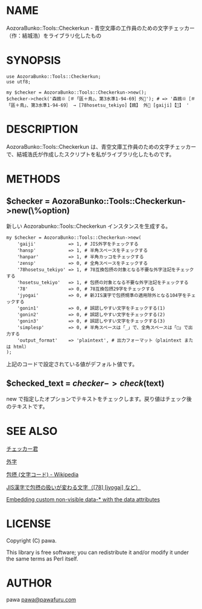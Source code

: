 # NAME

AozoraBunko::Tools::Checkerkun - 青空文庫の工作員のための文字チェッカー（作：結城浩）をライブラリ化したもの

# SYNOPSIS

    use AozoraBunko::Tools::Checkerkun;
    use utf8;

    my $checker = AozoraBunko::Tools::Checkerkun->new();
    $checker->check('森鴎※［＃「區＋鳥」、第3水準1-94-69］外💓'); # => '森鴎※［＃「區＋鳥」、第3水準1-94-69］ → [78hosetsu_tekiyo]【鴎】 外💓 [gaiji]【💓】 '

# DESCRIPTION

AozoraBunko::Tools::Checkerkun は、青空文庫工作員のための文字チェッカーで、結城浩氏が作成したスクリプトを私がライブラリ化したものです。

# METHODS

## $checker = AozoraBunko::Tools::Checkerkun->new(\\%option)

新しい Aozorabunko::Tools::Checkerkun インスタンスを生成する。

    my $checker = AozoraBunko::Tools::Checkerkun->new(
        'gaiji'            => 1, # JIS外字をチェックする
        'hansp'            => 1, # 半角スペースをチェックする
        'hanpar'           => 1, # 半角カッコをチェックする
        'zensp'            => 0, # 全角スペースをチェックする
        '78hosetsu_tekiyo' => 1, # 78互換包摂の対象となる不要な外字注記をチェックする
        'hosetsu_tekiyo'   => 1, # 包摂の対象となる不要な外字注記をチェックする
        '78'               => 0, # 78互換包摂29字をチェックする
        'jyogai'           => 0, # 新JIS漢字で包摂規準の適用除外となる104字をチェックする
        'gonin1'           => 0, # 誤認しやすい文字をチェックする(1)
        'gonin2'           => 0, # 誤認しやすい文字をチェックする(2)
        'gonin3'           => 0, # 誤認しやすい文字をチェックする(3)
        'simplesp'         => 0, # 半角スペースは「_」で、全角スペースは「□」で出力する
        'output_format'    => 'plaintext', # 出力フォーマット（plaintext または html）
    );

上記のコードで設定されている値がデフォルト値です。

## $checked\_text = $checker->check($text)

new で指定したオプションでテキストをチェックします。戻り値はチェック後のテキストです。

# SEE ALSO

[チェッカー君](http://www.aozora.jp/tools/checker.cgi)

[外字](http://www.aozora.gr.jp/annotation/external_character.html)

[包摂 (文字コード) - Wikipedia](https://ja.wikipedia.org/wiki/%E5%8C%85%E6%91%82_\(%E6%96%87%E5%AD%97%E3%82%B3%E3%83%BC%E3%83%89\))

[JIS漢字で包摂の扱いが変わる文字（\[78\] \[jyogai\] など）](http://www.aozora.gr.jp/newJIS-Kanji/gokan_henkou_list.html)

[Embedding custom non-visible data-\* with the data attributes](http://www.w3.org/TR/2011/WD-html5-20110525/elements.html#embedding-custom-non-visible-data-with-the-data-attributes)

# LICENSE

Copyright (C) pawa.

This library is free software; you can redistribute it and/or modify
it under the same terms as Perl itself.

# AUTHOR

pawa <pawa@pawafuru.com>
